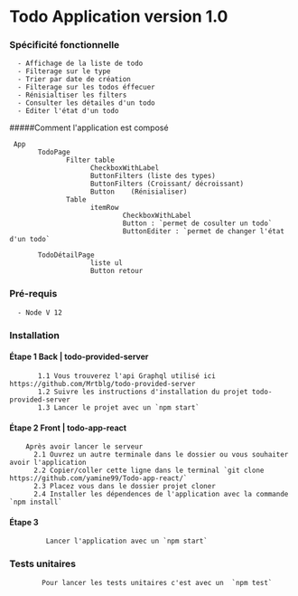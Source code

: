 # Todo Application version 1.0

### Spécificité fonctionnelle
      - Affichage de la liste de todo
      - Filterage sur le type 
      - Trier par date de création
      - Filterage sur les todos éffecuer
      - Rénisialtiser les filters
      - Consulter les détailes d'un todo
      - Editer l'état d'un todo


#####Comment l'application est composé
     
     App
           TodoPage
                  Filter table 
                        CheckboxWithLabel
                        ButtonFilters (liste des types)
                        ButtonFilters (Croissant/ décroissant)
                        Button    (Rénisialiser)
                  Table
                        itemRow
                                CheckboxWithLabel
                                Button : `permet de cosulter un todo`
                                ButtonEditer : `permet de changer l'état d'un todo`

           TodoDétailPage
                        liste ul
                        Button retour

### Pré-requis
      - Node V 12     

### Installation 
  #### Étape 1   Back | todo-provided-server
           1.1 Vous trouverez l'api Graphql utilisé ici https://github.com/Mrtblg/todo-provided-server
           1.2 Suivre les instructions d'installation du projet todo-provided-server
           1.3 Lancer le projet avec un `npm start`
        
  #### Étape 2   Front | todo-app-react
        
        Après avoir lancer le serveur         
          2.1 Ouvrez un autre terminale dans le dossier ou vous souhaiter avoir l'application
          2.2 Copier/coller cette ligne dans le terminal `git clone https://github.com/yamine99/Todo-app-react/`
          2.3 Placez vous dans le dossier projet cloner
          2.4 Installer les dépendences de l'application avec la commande  `npm install`
          
  #### Étape 3 
             Lancer l'application avec un `npm start`
  
### Tests unitaires
            Pour lancer les tests unitaires c'est avec un  `npm test`
   
